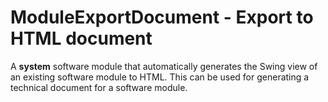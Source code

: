 # ModuleExportDocument - Export to HTML document
A **system** software module that automatically generates the Swing view of an existing software module to HTML. This can be used for generating a technical document for a software module. 